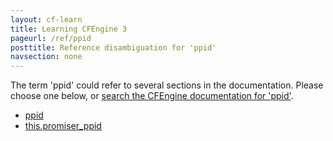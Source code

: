 ```yaml
---
layout: cf-learn
title: Learning CFEngine 3
pageurl: /ref/ppid
posttitle: Reference disambiguation for 'ppid'
navsection: none
---
```


The term 'ppid' could refer to several sections in the documentation. Please choose one below, or
[search the CFEngine documentation for 'ppid'](http://cfengine.com/docs/latest/search.html?q=ppid).

- [ppid](http://cfengine.com/docs/latest/reference-promise-types-processes.html#ppid)
- [this.promiser_ppid](http://cfengine.com/docs/latest/reference-special-variables-this.html#this-promiser_ppid)
